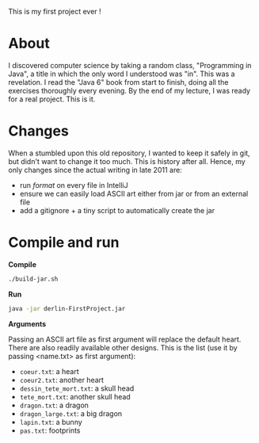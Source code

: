 This is my first project ever !

# About

I discovered computer science by taking a random class, "Programming in Java", a title in which the only word I understood was "in".
This was a revelation. I read the "Java 6" book from start to finish, doing all the exercises thoroughly every evening.
By the end of my lecture, I was ready for a real project. This is it.

# Changes

When a stumbled upon this old repository, I wanted to keep it safely in git, but didn't want to change it too much.
This is history after all. Hence, my only changes since the actual writing in late 2011 are:

* run *format* on every file in IntelliJ
* ensure we can easily load ASCII art either from jar or from an external file
* add a gitignore + a tiny script to automatically create the jar

# Compile and run

**Compile**
```bash
./build-jar.sh
```

**Run**
```bash
java -jar derlin-FirstProject.jar
```

**Arguments**

Passing an ASCII art file as first argument will replace the default heart. There are also readily available other designs.
This is the list (use it by passing <name.txt> as first argument):

* `coeur.txt`: a heart
* `coeur2.txt`: another heart
* `dessin_tete_mort.txt`: a skull head
* `tete_mort.txt`: another skull head
* `dragon.txt`: a dragon
* `dragon_large.txt`: a big dragon
* `lapin.txt`: a bunny
* `pas.txt`: footprints


